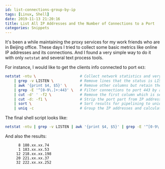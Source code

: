 ```yaml
---
id: list-connections-group-by-ip
tags: [Linux, Shell]
date: 2019-11-13 21:20:16
title: List All IP Addresses and the Number of Connections to a Port
categories: Snippets
---
```


It's been a while maintaining the proxy services for my work friends who are in Beijing office. These days I tried to collect some basic metrics like online IP addresses and its connections. And I found a very simple way to do it with only `netstat` and several text process tools.

<!--more-->

For instance, I would like to get the clients info connected to port `443`:

```bash
netstat -ntu \                    # Collect network statistics and very detailed information
    | grep -v LISTEN \            # Remove lines that the status is LISTEN
    | awk '{print $4, $5}' \      # Remove other columns but retain the 4th and 5th ones
    | grep -E '^[0-9\.]+:443' \   # Filter connections to port 443 by a regex expression
    | cut -d' ' -f2 \             # Remove the first column which is server's address
    | cut -d: -f1 \               # Strip the port part from IP addresses
    | sort \                      # Sort results for pipelining to uniq command
    | uniq -c                     # Group the IP addresses and calculate their appearing times (which is the number of connections)
```

The final shell script looks like:

```bash
netstat -ntu | grep -v LISTEN | awk '{print $4, $5}' | grep -E '^[0-9\.]+:443' | cut -d' ' -f2 | cut -d: -f1 | sort | uniq -c
```

And also the results:

```
      8 180.xx.xx.74
      1 183.xx.xx.53
     12 218.xx.xx.198
     20 221.xx.xx.37
     32 222.xx.xx.252
```
